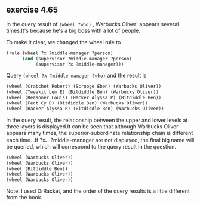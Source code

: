 ## exercise 4.65

In the query result of `(wheel ?who)` , Warbucks Oliver` appears several times.It's because he's a big boss with a lot of people.

To make it clear, we changed the wheel rule to

``` Scheme
(rule (wheel ?x ?middle-manager ?person)
      (and (supervisor ?middle-manager ?person)
           (supervisor ?x ?middle-manager)))
```

Query  `(wheel ?x ?middle-manager ?who)` and the result is 

``` Scheme
(wheel (Cratchet Robert) (Scrooge Eben) (Warbucks Oliver))
(wheel (Tweakit Lem E) (Bitdiddle Ben) (Warbucks Oliver))
(wheel (Reasoner Louis) (Hacker Alyssa P) (Bitdiddle Ben))
(wheel (Fect Cy D) (Bitdiddle Ben) (Warbucks Oliver))
(wheel (Hacker Alyssa P) (Bitdiddle Ben) (Warbucks Oliver))
```

In the query result, the relationship between the upper and lower levels at three layers is displayed.It can be seen that although Warbucks Oliver appears many times, the superior-subordinate relationship chain is different each time. .If ?x、?middle-manager are not displayed, the final big name will be queried, which will correspond to the query result in the question.

``` Scheme
(wheel (Warbucks Oliver))
(wheel (Warbucks Oliver))
(wheel (Bitdiddle Ben))
(wheel (Warbucks Oliver))
(wheel (Warbucks Oliver))
```

Note: I used DrRacket, and the order of the query results is a little different from the book.


